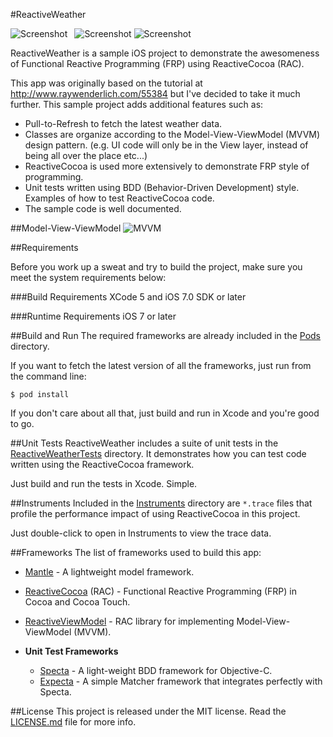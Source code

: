 #ReactiveWeather

![Screenshot](http://tclee.github.io/ReactiveWeather/images/current-condition.png)` `
![Screenshot](http://tclee.github.io/ReactiveWeather/images/hourly-forecasts.png)
![Screenshot](http://tclee.github.io/ReactiveWeather/images/daily-forecasts.png)

ReactiveWeather is a sample iOS project to demonstrate the awesomeness of Functional Reactive Programming (FRP) using ReactiveCocoa (RAC).

This app was originally based on the tutorial at http://www.raywenderlich.com/55384 but I've decided to take it much further. This sample project adds additional features such as:

- Pull-to-Refresh to fetch the latest weather data.
- Classes are organize according to the Model-View-ViewModel (MVVM) design pattern. (e.g. UI code will only be in the View layer, instead of being all over the place etc...)
- ReactiveCocoa is used more extensively to demonstrate FRP style of programming.
- Unit tests written using BDD (Behavior-Driven Development) style. Examples of how to test ReactiveCocoa code.
- The sample code is well documented.

##Model-View-ViewModel
![MVVM](http://tclee.github.io/ReactiveWeather/images/mvvm-pattern.png)

##Requirements

Before you work up a sweat and try to build the project, make sure you meet the system requirements below:

###Build Requirements
XCode 5 and iOS 7.0 SDK or later

###Runtime Requirements
iOS 7 or later

##Build and Run
The required frameworks are already included in the [Pods](Pods) directory.

If you want to fetch the latest version of all the frameworks, just run from the command line:

```
$ pod install
```

If you don't care about all that, just build and run in Xcode and you're good to go.

##Unit Tests
ReactiveWeather includes a suite of unit tests in the [ReactiveWeatherTests](ReactiveWeatherTests) directory. It demonstrates how you can test code written using the ReactiveCocoa framework.

Just build and run the tests in Xcode. Simple.

##Instruments
Included in the [Instruments](Instruments) directory are `*.trace` files that profile the performance impact of using ReactiveCocoa in this project.

Just double-click to open in Instruments to view the trace data.

##Frameworks
The list of frameworks used to build this app:

- [Mantle](https://github.com/Mantle/Mantle) - A lightweight model framework.
- [ReactiveCocoa](https://github.com/ReactiveCocoa/ReactiveCocoa) (RAC) - Functional Reactive Programming (FRP) in Cocoa and Cocoa Touch.
- [ReactiveViewModel](https://github.com/ReactiveCocoa/ReactiveViewModel) - RAC library for implementing Model-View-ViewModel (MVVM).

- **Unit Test Frameworks**
  * [Specta](https://github.com/specta/specta) - A light-weight BDD framework for Objective-C.
  * [Expecta](https://github.com/specta/expecta) - A simple Matcher framework that integrates perfectly with Specta.
  
##License
This project is released under the MIT license. Read the [LICENSE.md](https://github.com/tclee/ReactiveWeather/blob/master/LICENSE.md) file for more info.
